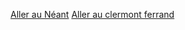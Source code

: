 [Aller au Néant](https://github.com/WildGhost21/AR1/blob/main/Neant.md)
[Aller au clermont ferrand](https://github.com/WildGhost21/AR1/blob/main/Clermont_Ferrand.md)